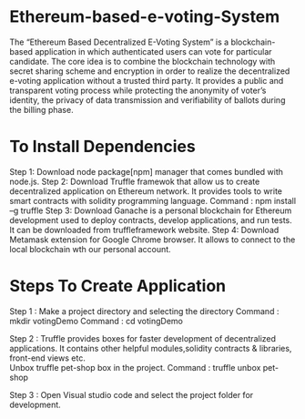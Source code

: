 # Ethereum-based-e-voting-System
The “Ethereum Based Decentralized E-Voting System” is a blockchain-based application in which authenticated users can vote for particular candidate. 
The core idea is to combine the blockchain technology with secret sharing scheme and encryption in order to realize the decentralized e-voting application without a trusted third party. 
It provides a public and transparent voting process while protecting the anonymity of voter’s identity, the privacy of data transmission and verifiability of ballots during the billing phase.




# To Install Dependencies
Step 1: Download node package[npm] manager that comes bundled with node.js.
Step 2: Download Truffle framewok that allow us to create decentralized application on 	Ethereum network. It provides tools to write smart contracts with solidity 	programming language.
	Command : npm install –g truffle
Step 3: Download Ganache is a personal blockchain for Ethereum development used to 	deploy contracts, develop applications, and run tests. It can be downloaded from 	truffleframework website.
Step 4: Download Metamask extension for Google Chrome browser. It allows to connect to 	the local blockchain wth our personal account.



# Steps To Create Application
Step 1 : Make a project directory and selecting the directory
	Command : mkdir votingDemo
	Command : cd votingDemo
	
Step 2 : Truffle provides boxes for faster development of decentralized applications.
              It contains other helpful modules,solidity contracts & libraries, front-end views etc.            
	Unbox truffle pet-shop box in the project.
             Command : truffle unbox pet-shop
	     
Step 3 :  Open Visual studio code and select the project folder for development.
